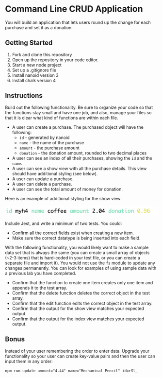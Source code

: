 # Command Line CRUD Application

You will build an application that lets users round up the change for each purchase and set it as a donation.

## Getting Started

1. Fork and clone this repository
1. Open up the repository in your code editor.
1. Start a new node project
1. Set up a .gitignore file
1. Install nanoid version 3
1. Install chalk version 4

## Instructions

Build out the following functionality. Be sure to organize your code so that the functions stay small and have one job, and also, manage your files so that it is clear what kind of functions are within each file.

- A user can create a purchase. The purchased object will have the following:
  - `id` - generated by nanoid
  - `name` - the name of the purchase
  - `amount` - the purchase amount
  - `donation` - the donation amount, rounded to two decimal places
- A user can see an index of all their purchases, showing the `id` and the `name`.
- A user can see a show view with all the purchase details. This view should have additional styling (see below).
- A user can update a purchase.
- A user can delete a purchase.
- A user can see the total amount of money for donation.

Here is an example of additional styling for the show view

![Additional styling for the show view](./assets/show-view.png)

Include Jest, and write a minimum of two tests. You could:

- Confirm all the correct fields exist when creating a new item.
- Make sure the correct datatype is being inserted into each field.

With the following functionality, you would likely want to make a sample data set that is always the same (you can create a small array of objects (~2-3 items) that is hard-coded in your test file, or you can create a separate file and import it). You would not use the `fs` module to update any changes permanently. You can look for examples of using sample data with a previous lab you have completed.

- Confirm that the function to create one item creates only one item and appends it to the test array.
- Confirm that the delete function deletes the correct object in the test array.
- Confirm that the edit function edits the correct object in the test array.
- Confirm that the output for the show view matches your expected output.
- Confirm that the output for the index view matches your expected output.

## Bonus

Instead of your user remembering the order to enter data. Upgrade your functionality so your user can create key-value pairs and then the user can input them in any order:

```
npm run update amount="4.44" name="Mechanical Pencil" id=rSl_
```